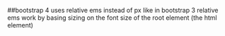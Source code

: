##bootstrap 4 uses relative ems instead of px like in bootstrap 3
relative ems work by basing sizing on the font size of the root element (the html element)